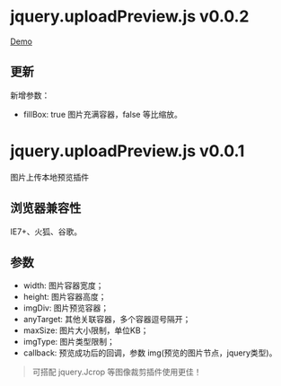 # jquery.uploadPreview.js v0.0.2

[Demo](https://javef.github.io/project/mylab/图片上传本地预览插件/index.html)

## 更新
新增参数：
+ fillBox: true 图片充满容器，false 等比缩放。

# jquery.uploadPreview.js v0.0.1
图片上传本地预览插件

## 浏览器兼容性
IE7+、火狐、谷歌。

## 参数
+ width: 图片容器宽度；
+ height: 图片容器高度；
+ imgDiv: 图片预览容器；
+ anyTarget: 其他关联容器，多个容器逗号隔开；
+ maxSize: 图片大小限制，单位KB；
+ imgType: 图片类型限制；
+ callback: 预览成功后的回调，参数 img(预览的图片节点，jquery类型)。

> 可搭配 jquery.Jcrop 等图像裁剪插件使用更佳！
